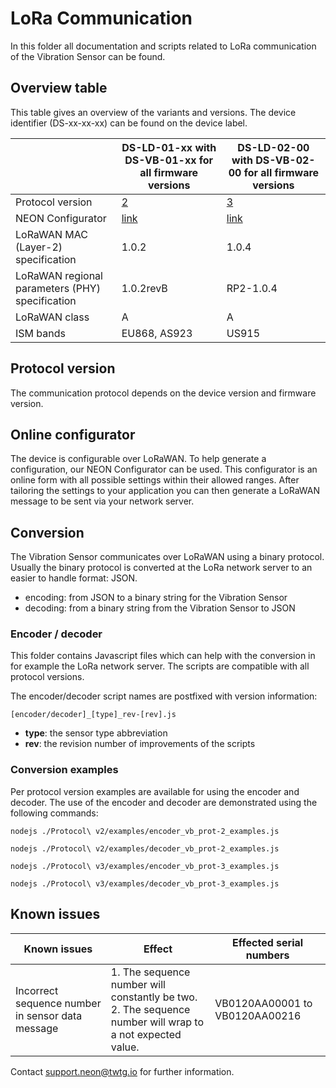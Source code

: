 # LoRa Communication

In this folder all documentation and scripts related to LoRa communication of the Vibration Sensor can be found.

## Overview table

This table gives an overview of the variants and versions.
The device identifier (DS-xx-xx-xx) can be found on the device label.

|                                                 | DS-LD-01-xx with DS-VB-01-xx for all firmware versions | DS-LD-02-00 with DS-VB-02-00 for all firmware versions |
| ----------------------------------------------- | ------------------------------------------------------ | ------------------------------------------------------ |
| Protocol version                                | [2](./Protocol%20v2/)                                  | [3](./Protocol%20v3/)                                  |
| NEON Configurator                               | [link](https://neon-configurator.twtg.io/neon/vb/v2/)  | [link](https://neon-configurator.twtg.io/neon/vb/v3/)  |
| LoRaWAN MAC (Layer-2) specification             | 1.0.2                                                  | 1.0.4                                                  |
| LoRaWAN regional parameters (PHY) specification | 1.0.2revB                                              | RP2-1.0.4                                              |
| LoRaWAN class                                   | A                                                      | A                                                      |
| ISM bands                                       | EU868, AS923                                           | US915                                                  |

## Protocol version

The communication protocol depends on the device version and firmware version.

## Online configurator

The device is configurable over LoRaWAN.
To help generate a configuration, our NEON Configurator can be used.
This configurator is an online form with all possible settings within their allowed ranges.
After tailoring the settings to your application you can then generate a LoRaWAN message to be sent via your network server.

## Conversion

The Vibration Sensor communicates over LoRaWAN using a binary protocol.
Usually the binary protocol is converted at the LoRa network server to an easier to handle format: JSON.

- encoding: from JSON to a binary string for the Vibration Sensor
- decoding: from a binary string from the Vibration Sensor to JSON

### Encoder / decoder

This folder contains Javascript files which can help with the conversion in for example the LoRa network server.
The scripts are compatible with all protocol versions.

The encoder/decoder script names are postfixed with version information:

    [encoder/decoder]_[type]_rev-[rev].js

- **type**: the sensor type abbreviation
- **rev**: the revision number of improvements of the scripts

### Conversion examples

Per protocol version examples are available for using the encoder and decoder.
The use of the encoder and decoder are demonstrated using the following commands:

```
nodejs ./Protocol\ v2/examples/encoder_vb_prot-2_examples.js

nodejs ./Protocol\ v2/examples/decoder_vb_prot-2_examples.js

nodejs ./Protocol\ v3/examples/encoder_vb_prot-3_examples.js

nodejs ./Protocol\ v3/examples/decoder_vb_prot-3_examples.js
```

## Known issues

| Known issues                                     | Effect                                                                                                         | Effected serial numbers        |
| ------------------------------------------------ | -------------------------------------------------------------------------------------------------------------- | ------------------------------ |
| Incorrect sequence number in sensor data message | 1. The sequence number will constantly be two.<br /> 2. The sequence number will wrap to a not expected value. | VB0120AA00001 to VB0120AA00216 |

Contact support.neon@twtg.io for further information.
